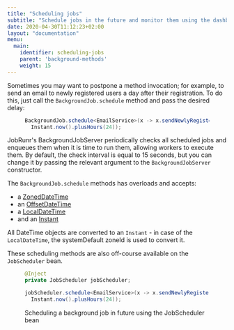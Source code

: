 ```yaml
---
title: "Scheduling jobs"
subtitle: "Schedule jobs in the future and monitor them using the dashboard."
date: 2020-04-30T11:12:23+02:00
layout: "documentation"
menu: 
  main: 
    identifier: scheduling-jobs
    parent: 'background-methods'
    weight: 15
---
```

Sometimes you may want to postpone a method invocation; for example, to send an email to newly registered users a day after their registration. To do this, just call the `BackgroundJob.schedule` method and pass the desired delay:

<figure>

```java
BackgroundJob.schedule<EmailService>(x -> x.sendNewlyRegisteredEmail(), 
  Instant.now().plusHours(24));
```
</figure>

JobRunr's BackgroundJobServer periodically checks all scheduled jobs and enqueues them when it is time to run them, allowing workers to execute them. By default, the check interval is equal to 15 seconds, but you can change it by passing the relevant argument to the `BackgroundJobServer` constructor.

The `BackgroundJob.schedule` methods has overloads and accepts:

- a [ZonedDateTime](https://docs.oracle.com/javase/8/docs/api/java/time/ZonedDateTime.html)
- an [OffsetDateTime](https://docs.oracle.com/javase/8/docs/api/java/time/OffsetDateTime.html)
- a [LocalDateTime](https://docs.oracle.com/javase/8/docs/api/java/time/LocalDateTime.html)
- and an [Instant](https://docs.oracle.com/javase/8/docs/api/java/time/Instant.html)

All DateTime objects are converted to an `Instant` - in case of the `LocalDateTime`, the systemDefault zoneId is used to convert it.

These scheduling methods are also off-course available on the `JobScheduler` bean.

<figure>

```java
@Inject
private JobScheduler jobScheduler;

jobScheduler.schedule<EmailService>(x -> x.sendNewlyRegisteredEmail(), 
  Instant.now().plusHours(24));
```
<figcaption>Scheduling a background job in future using the JobScheduler bean</figcaption>
</figure>